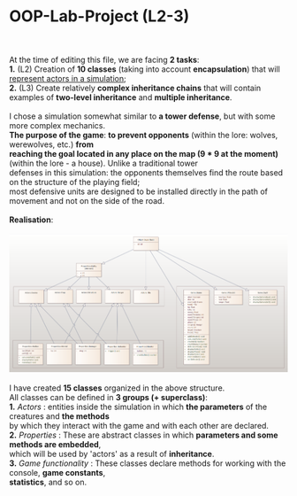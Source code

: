 # OOP-Lab-Project (L2-3)
<br><br>
At the time of editing this file, we are facing <b>2 tasks</b>:<br>
<b>1.</b> (L2) Creation of <b>10 classes</b> (taking into account <b>encapsulation</b>) that will <u>represent actors in a simulation</u>;<br>
<b>2.</b> (L3) Create relatively <b>complex inheritance chains</b> that will contain examples of <b>two-level inheritance</b> and <b>multiple inheritance</b>. 
<br><br>
I chose a simulation somewhat similar to <b>a tower defense</b>, but with some more complex mechanics.<br>
<b>The purpose of the game</b>: <b>to prevent opponents</b> (within the lore: wolves, werewolves, etc.) <b>from<br> 
reaching the goal located in any place on the map (9 * 9 at the moment)</b> (within the lore - a house). Unlike a traditional tower<br> 
defenses in this simulation: the opponents themselves find the route based on the structure of the playing field;<br> 
most defensive units are designed to be installed directly in the path of movement and not on the side of the road.
<br><br>
<b>Realisation</b>:
<br><br>
![Class Diagram](class-diagram.png)
<br><br>
I have created <b>15 classes</b> organized in the above structure.<br>
All classes can be defined in <b>3 groups (+ superclass)</b>:<br>
<b>1.</b> <i>Actors</i> : entities inside the simulation in which <b>the parameters</b> of the creatures and <b>the methods</b><br>
by which they interact with the game and with each other are declared.<br>
<b>2.</b> <i>Properties</i> : These are abstract classes in which <b>parameters and some methods are embedded</b>,<br>
which will be used by 'actors' as a result of <b>inheritance</b>.<br>
<b>3.</b> <i>Game functionality</i> : These classes declare methods for working with the console, <b>game constants</b>,<br>
<b>statistics</b>, and so on.
